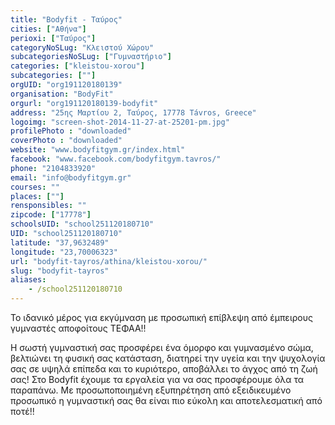 ```yaml
---
title: "Bodyfit - Ταύρος"
cities: ["Αθήνα"]
perioxi: ["Ταύρος"]
categoryNoSLug: "Κλειστού Χώρου"
subcategoriesNoSLug: ["Γυμναστήριο"]
categories: ["kleistou-xorou"]
subcategories: [""]
orgUID: "org191120180139"
organisation: "BodyFit"
orgurl: "org191120180139-bodyfit"
address: "25ης Μαρτίου 2, Ταύρος, 17778 Távros, Greece"
logoimg: "screen-shot-2014-11-27-at-25201-pm.jpg"
profilePhoto : "downloaded"
coverPhoto : "downloaded"
website: "www.bodyfitgym.gr/index.html"
facebook: "www.facebook.com/bodyfitgym.tavros/"
phone: "2104833920"
email: "info@bodyfitgym.gr"
courses: ""
places: [""]
rensponsibles: ""
zipcode: ["17778"]
schoolsUID: "school251120180710"
UID: "school251120180710"
latitude: "37,9632489"
longitude: "23,70006323"
url: "bodyfit-tayros/athina/kleistou-xorou/"
slug: "bodyfit-tayros"
aliases:
    - /school251120180710
---
```



Το ιδανικό μέρος για εκγύμναση με προσωπική επίβλεψη από έμπειρους γυμναστές αποφοίτους ΤΕΦΑΑ!!

Η σωστή γυμναστική σας προσφέρει ένα όμορφο και γυμνασμένο σώμα, βελτιώνει τη φυσική σας κατάσταση, διατηρεί την υγεία και την ψυχολογία σας σε υψηλά επίπεδα και το κυριότερο, αποβάλλει το άγχος από τη ζωή σας! Στο Bodyfit έχουμε τα εργαλεία για να σας προσφέρουμε όλα τα παραπάνω. Με προσωποποιημένη εξυπηρέτηση από εξειδικευμένο προσωπικό η γυμναστική σας θα είναι πιο εύκολη και αποτελεσματική από ποτέ!!